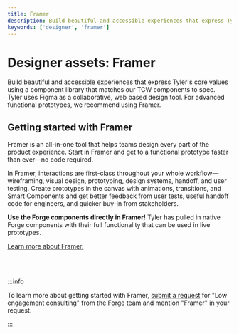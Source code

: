 ```yaml
---
title: Framer 
description: Build beautiful and accessible experiences that express Tyler's core values using a component library that matches our TCW components to spec. Tyler uses Figma as a collaborative, web based design tool. For advanced functional prototypes, we recommend using Framer.
keywords: ['designer', 'framer']
---
```


# Designer assets: Framer

Build beautiful and accessible experiences that express Tyler's core values using a component library that matches our TCW components to spec. Tyler uses Figma as a collaborative, web based design tool. For advanced functional prototypes, we recommend using Framer.

## Getting started with Framer

Framer is an all-in-one tool that helps teams design every part of the product experience. Start in Framer and get to a functional prototype faster than ever—no code required.

In Framer, interactions are first-class throughout your whole workflow—wireframing, visual design, prototyping, design systems, handoff, and user testing. Create prototypes in the canvas with animations, transitions, and Smart Components and get better feedback from user tests, useful handoff code for engineers, and quicker buy-in from stakeholders.

**Use the Forge components directly in Framer!** Tyler has pulled in native Forge components with their full functionality that can be used in live prototypes. 

<a href="https://www.framer.com/" target="_blank" rel="noopener noreferrer">Learn more about Framer.</a>

<br/>
<br/>

:::info

To learn more about getting started with Framer, [submit a request](/consulting/) for "Low engagement consulting" from the Forge team and mention "Framer" in your request.

:::